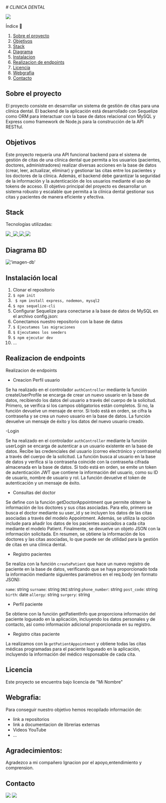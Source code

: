 
<em> # CLINICA DENTAL </em>

 <p align="left">
   <img src="https://img.shields.io/badge/STATUS-EN%20DESAROLLO-green">
   </p>


   
<detalles>
   <summary> Índice 📝</summary> 
  <ol>
    <li><a href="#sobre-el-proyecto">Sobre el proyecto</a></li>
    <li><a href="#objetivo">Objetivos</a></li>
    <li><a href="#stack">Stack</a></li>
    <li><a href="#diagrama-bd">Diagrama</a></li>
    <li><a href="#instalacion-en-local">Instalacion</a></li>
    <li><a href="#endpoints">Realizacion de endpoints</a></li>
    <li><a href="#licencia">Licencia</a></li>
    <li><a href="#webgrafia">Webgrafia</a></li>
    <li><a href="#contacto">Contacto</a></li>
  </ol>
</detalles>

## Sobre el proyecto


El proyecto consiste en desarrollar un sistema de gestión de citas para una clínica dental. 
El backend de la aplicación está desarrollado con Sequelize como ORM para interactuar con la base de datos relacional con MySQL y Express como framework de Node.js para la construcción de la API RESTful.


## Objetivos

Este proyecto requería una API funcional backend para el sistema de gestión de citas de una clínica dental que permita a los usuarios (pacientes, doctores, administradores) realizar diversas acciones en la base de datos (crear, leer, actualizar, eliminar) y gestionar las citas entre los pacientes y los doctores de la clínica. Además, el backend debe garantizar la seguridad de la información y la autenticación de los usuarios mediante el uso de tokens de acceso. El objetivo principal del proyecto es desarrollar un sistema robusto y escalable que permita a la clínica dental gestionar sus citas y pacientes de manera eficiente y efectiva.

## Stack
Tecnologías utilizadas:
<div alinear="centro">
<a href="https://www.mongodb.com/">
    <img src= "https://img.shields.io/badge/MongoDB-%234ea94b.svg?style=for-the-badge&logo=mongodb&logoColor=white"/>
    <img src=""/>
</a>
<a href="https://www.expressjs.com/">
    <img src= "https://img.shields.io/badge/express.js-%23404d59.svg?style=for-the-badge&logo=express&logoColor=%2361DAFB"/>
</a>
<a href="https://nodejs.org/es/">
    <img src= "https://img.shields.io/badge/node.js-026E00?style=for-the-badge&logo=node.js&logoColor=white"/>
</a>
<a href="https://developer.mozilla.org/es/docs/Web/JavaScript">
    <img src= "https://img.shields.io/badge/javascipt-EFD81D?style=for-the-badge&logo=javascript&logoColor=black"/>
</a>
 </div>


## Diagrama BD
!['imagen-db'](./images/sampleDb.png)

## Instalación local

1. Clonar el repositorio
2. `$ npm init `
3. ` $ npm install express, nodemon, mysql2`
4.  `$ npx sequelize-cli `
5.  Configurar Sequelize para conectarse a la base de datos de MySQL en el archivo config.json:
3. Conectamos nuestro repositorio con la base de datos
4. ``` $ Ejecutamos las migraciones ```
5. ``` $ Ejecutamos los seeders ```
6. ``` $ npm ejecutar dev ```
7. ...
## Realizacion de endpoints
<detalles>
<summary>Realizacion de endpoints</summary>

  - Creacion Perfil usuario


Se ha realizado en el controlador `authController` mediante la función createUserProfile  se encarga de crear un nuevo usuario en la base de datos, recibiendo los datos del usuario a través del cuerpo de la solicitud. Primero, se verifica si los campos obligatorios están completos. Si no, la función devuelve un mensaje de error. Si todo está en orden, se cifra la contraseña y se crea un nuevo usuario en la base de datos. La función devuelve un mensaje de éxito y los datos del nuevo usuario creado.


   -Login


Se ha realizado en el controlador `authController` mediante la función  userLogin se encarga de autenticar a un usuario existente en la base de datos. Recibe las credenciales del usuario (correo electrónico y contraseña) a través del cuerpo de la solicitud. La función busca al usuario en la base de datos y verifica si la contraseña coincide con la contraseña cifrada almacenada en la base de datos. Si todo está en orden, se emite un token de autenticación JWT que contiene la información del usuario, como su ID de usuario, nombre de usuario y rol. La función devuelve el token de autenticación y un mensaje de éxito.


  - Consultas del doctor
    

Se define con la función getDoctorAppointment que  permite obtener la información de los doctores y sus citas asociadas. Para ello, primero se busca el doctor mediante su user_id y se incluyen los datos de las citas asociadas a través del modelo Appointment. Además, se utiliza la opción include para añadir los datos de los pacientes asociados a cada cita mediante el modelo Patient. Finalmente, se devuelve un objeto JSON con la información solicitada. En resumen, se obtiene la información de los doctores y las citas asociadas, lo que puede ser de utilidad para la gestión de citas en una clínica dental.


 - Registro pacientes


 Se realiza con la función `createPatient` que hace un nuevo registro de paciente en la base de datos, verificando que se haya proporcionado toda la información mediante siguientes parámetros en el req.body (en formato JSON):

`name`: string
`surname`: string
`DNI`:string
`phone_number`: string
`post_code`: string
`birth`: date
`allergy`: string
 `surgery`: string


 - Perfil paciente


 Se obtiene  con la función getPatientInfo que proporciona información del paciente logueado en la aplicación, incluyendo los datos personales y de contacto, así como información adicional proporcionada en su registro.

 - Registro citas paciente

 La realizamos con la `getPatientAppointment` y obtiene todas las citas médicas programadas para el paciente logueado en la aplicación, incluyendo la información del médico responsable de cada cita.

## Licencia

Este proyecto se encuentra bajo licencia de "Mi Nombre"

## Webgrafia:

Para conseguir nuestro objetivo hemos recopilado información de:
- link a repositorios 
- link a documentacion de librerias externas
- Videos YouTube
- ...
## Agradecimientos:

Agradezco a mi compañero Ignacion por el apoyo,entendimiento y comprension.

## Contacto


<a href = "mailto:micorreoelectronico@gmail.com"><img src="https://img.shields.io/badge/Gmail-C6362C?style=for-the-badge&logo=gmail&logoColor=white" target="_blank"></a>
<a href="https://www.linkedin.com/in/linkedinUser/" target="_blank"><img src="https://img.shields.io/badge/-LinkedIn-%230077B5?style=for-the-badge&logo=linkedin&logoColor=white" target="_blank"></a> 
</p>


